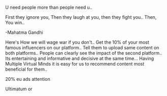 U need people more than people need u..  

First they ignore you,
Then they laugh at you,
then they fight you..
Then, You win..

-Mahatma Gandhi

Here's How we will wage war if you don't..
Get the 10% of your most famous influencers on our platform..
Tell them to upload same content on both platforms..
People can clearly see the impact of the second platform..
Its entertaining and informative and decisive at the same time...
Having Multiple Virtual Minds it is easy for us to recommend content most beneficial for them..


  
20% eu ads attention  
  
Ultimatum or